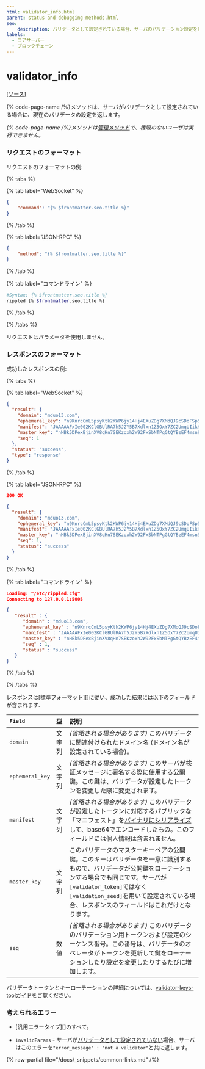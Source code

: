```yaml
---
html: validator_info.html
parent: status-and-debugging-methods.html
seo:
    description: バリデータとして設定されている場合、サーバのバリデーション設定を取得します。
labels:
  - コアサーバー
  - ブロックチェーン
---
```

# validator_info
[[ソース]](https://github.com/XRPLF/rippled/blob/master/src/ripple/rpc/handlers/ValidatorInfo.cpp "ソース")

{% code-page-name /%}メソッドは、サーバがバリデータとして設定されている場合に、現在のバリデータの設定を返します。

_{% code-page-name /%}メソッドは[管理メソッド](../index.md)で、権限のないユーザは実行できません。_


### リクエストのフォーマット

リクエストのフォーマットの例:

{% tabs %}

{% tab label="WebSocket" %}
```json
{
    "command": "{% $frontmatter.seo.title %}"
}
```
{% /tab %}

{% tab label="JSON-RPC" %}
```json
{
    "method": "{% $frontmatter.seo.title %}"
}
```
{% /tab %}

{% tab label="コマンドライン" %}
```sh
#Syntax: {% $frontmatter.seo.title %}
rippled {% $frontmatter.seo.title %}
```
{% /tab %}

{% /tabs %}

リクエストはパラメータを使用しません。


### レスポンスのフォーマット

成功したレスポンスの例:

{% tabs %}

{% tab label="WebSocket" %}
```json
{
  "result": {
    "domain": "mduo13.com",
    "ephemeral_key": "n9KnrcCmL5psyKtk2KWP6jy14Hj4EXuZDg7XMdQJ9cSDoFSp53hu",
    "manifest": "JAAAAAFxIe002KClGBUlRA7h5J2Y5B7Xdlxn1Z5OxY7ZC2UmqUIikHMhAkVIeB7McBf4NFsBceQQlScTVUWMdpYzwmvs115SUGDKdkcwRQIhAJnKfYWnPsBsATIIRfgkAAK+HE4zp8G8AmOPrHmLZpZAAiANiNECVQTKktoD7BEoEmS8jaFBNMgRdcG0dttPurCAGXcKbWR1bzEzLmNvbXASQPjO6wxOfhtWsJ6oMWBg8Rs5STAGvQV2ArI5MG3KbpFrNSMxbx630Ars9d9j1ORsUS5v1biZRShZfg9180JuZAo=",
    "master_key": "nHBk5DPexBjinXV8qHn7SEKzoxh2W92FxSbNTPgGtQYBzEF4msn9",
    "seq": 1
  },
  "status": "success",
  "type": "response"
}
```
{% /tab %}

{% tab label="JSON-RPC" %}
```json
200 OK

{
  "result": {
    "domain": "mduo13.com",
    "ephemeral_key": "n9KnrcCmL5psyKtk2KWP6jy14Hj4EXuZDg7XMdQJ9cSDoFSp53hu",
    "manifest": "JAAAAAFxIe002KClGBUlRA7h5J2Y5B7Xdlxn1Z5OxY7ZC2UmqUIikHMhAkVIeB7McBf4NFsBceQQlScTVUWMdpYzwmvs115SUGDKdkcwRQIhAJnKfYWnPsBsATIIRfgkAAK+HE4zp8G8AmOPrHmLZpZAAiANiNECVQTKktoD7BEoEmS8jaFBNMgRdcG0dttPurCAGXcKbWR1bzEzLmNvbXASQPjO6wxOfhtWsJ6oMWBg8Rs5STAGvQV2ArI5MG3KbpFrNSMxbx630Ars9d9j1ORsUS5v1biZRShZfg9180JuZAo=",
    "master_key": "nHBk5DPexBjinXV8qHn7SEKzoxh2W92FxSbNTPgGtQYBzEF4msn9",
    "seq": 1,
    "status": "success"
  }
}
```
{% /tab %}

{% tab label="コマンドライン" %}
```json
Loading: "/etc/rippled.cfg"
Connecting to 127.0.0.1:5005

{
   "result" : {
      "domain" : "mduo13.com",
      "ephemeral_key" : "n9KnrcCmL5psyKtk2KWP6jy14Hj4EXuZDg7XMdQJ9cSDoFSp53hu",
      "manifest" : "JAAAAAFxIe002KClGBUlRA7h5J2Y5B7Xdlxn1Z5OxY7ZC2UmqUIikHMhAkVIeB7McBf4NFsBceQQlScTVUWMdpYzwmvs115SUGDKdkcwRQIhAJnKfYWnPsBsATIIRfgkAAK+HE4zp8G8AmOPrHmLZpZAAiANiNECVQTKktoD7BEoEmS8jaFBNMgRdcG0dttPurCAGXcKbWR1bzEzLmNvbXASQPjO6wxOfhtWsJ6oMWBg8Rs5STAGvQV2ArI5MG3KbpFrNSMxbx630Ars9d9j1ORsUS5v1biZRShZfg9180JuZAo=",
      "master_key" : "nHBk5DPexBjinXV8qHn7SEKzoxh2W92FxSbNTPgGtQYBzEF4msn9",
      "seq" : 1,
      "status" : "success"
   }
}
```
{% /tab %}

{% /tabs %}

レスポンスは[標準フォーマット][]に従い、成功した結果には以下のフィールドが含まれます.

| `Field`         | 型    | 説明                                               |
|:----------------|:------|:----------------------------------------------------------|
| `domain`        | 文字列 | _(省略される場合があります)_ このバリデータに関連付けられたドメイン名 (ドメイン名が設定されている場合)。 |
| `ephemeral_key` | 文字列 | _(省略される場合があります)_ このサーバが検証メッセージに署名する際に使用する公開鍵。この鍵は、バリデータが設定したトークンを変更した際に変更されます。 |
| `manifest`      | 文字列 | _(省略される場合があります)_ このバリデータが設定したトークンに対応するパブリックな「マニフェスト」を[バイナリにシリアライズ](../../../protocol/binary-format.md)して、base64でエンコードしたもの。このフィールドには個人情報は含まれません。 |
| `master_key`    | 文字列 | このバリデータのマスターキーペアの公開鍵。このキーはバリデータを一意に識別するもので、バリデータが公開鍵をローテーションする場合でも同じです。サーバが`[validator_token]`ではなく`[validation_seed]`を用いて設定されている場合、レスポンスのフィールドはこれだけとなります。 |
| `seq`           | 数値   | _(省略される場合があります)_ このバリデータのバリデーション用トークンおよび設定のシーケンス番号。この番号は、バリデータのオペレータがトークンを更新して鍵をローテーションしたり設定を変更したりするたびに増加します。 |

バリデータトークンとキーローテーションの詳細については、[validator-keys-toolガイド](https://github.com/ripple/validator-keys-tool/blob/master/doc/validator-keys-tool-guide.md)をご覧ください。


### 考えられるエラー

* [汎用エラータイプ][]のすべて。
- `invalidParams` - サーバが[バリデータとして設定されていない](../../../../infrastructure/configuration/server-modes/run-rippled-as-a-validator.md)場合、サーバはこのエラーを`"error_message" : "not a validator"`と共に返します。

{% raw-partial file="/docs/_snippets/common-links.md" /%}

